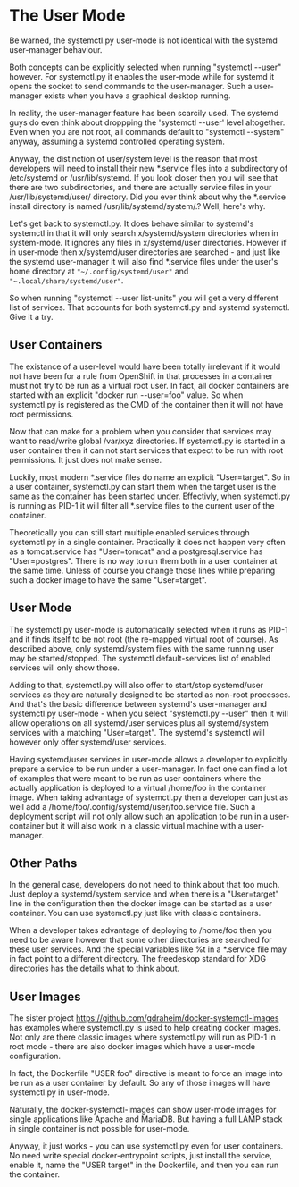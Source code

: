 # The User Mode

Be warned, the systemctl.py user-mode is not identical with the systemd user-manager behaviour.

Both concepts can be explicitly selected when running "systemctl --user" however.
For systemctl.py it enables the user-mode while for systemd it opens the socket
to send commands to the user-manager. Such a user-manager exists when you have
a graphical desktop running.

In reality, the user-manager feature has been scarcily used. The systemd guys do even
think about droppping the 'systemctl --user' level altogether. Even when you are not 
root, all commands default to "systemctl --system" anyway, assuming a systemd controlled
operating system.

Anyway, the distinction of user/system level is the reason that most developers will need
to install their new *.service files into a subdirectory of /etc/systemd or /usr/lib/systemd.
If you look closer then you will see that there are two subdirectories, and there are actually 
service files in your /usr/lib/systemd/user/ directory. Did you ever think about why the
*.service install directory is named /usr/lib/systemd/system/.? Well, here's why.

Let's get back to systemctl.py. It does behave similar to systemd's systemctl in that
it will only search x/systemd/system directories when in system-mode. It ignores any
files in x/systemd/user directories. However if in user-mode then x/systemd/user
directories are searched - and just like the systemd user-manager it will also find
*.service files under the user's home directory at `"~/.config/systemd/user"`
and `"~.local/share/systemd/user"`.

So when running "systemctl --user list-units" you will get a very different list
of services. That accounts for both systemctl.py and systemd systemctl. Give it a try.

## User Containers

The existance of a user-level would have been totally irrelevant if it would not have
been for a rule from OpenShift in that processes in a container must not try to be run
as a virtual root user. In fact, all docker containers are started with an explicit
"docker run --user=foo" value. So when systemctl.py is registered as the CMD of the
container then it will not have root permissions.

Now that can make for a problem when you consider that services may want to read/write
global /var/xyz directories. If systemctl.py is started in a user container then it
can not start services that expect to be run with root permissions. It just does not
make sense.

Luckily, most modern *.service files do name an explicit "User=target". So in a user
container, systemctl.py can start them when the target user is the same as the
container has been started under. Effectivly, when systemctl.py is running as PID-1
it will filter all *.service files to the current user of the container.

Theoretically you can still start multiple enabled services through systemctl.py in
a single container. Practically it does not happen very often as a tomcat.service 
has "User=tomcat" and a postgresql.service has "User=postgres". There is no way to
run them both in a user container at the same time. Unless of course you change 
those lines while preparing such a docker image to have the same "User=target".

## User Mode

The systemctl.py user-mode is automatically selected when it runs as PID-1 and it
finds itself to be not root (the re-mapped virtual root of course). As described 
above, only systemd/system files with the same running user may be started/stopped. 
The systemctl default-services list of enabled services will only show those.

Adding to that, systemctl.py will also offer to start/stop systemd/user services
as they are naturally designed to be started as non-root processes. And that's
the basic difference between systemd's user-manager and systemctl.py user-mode -
when you select "systemctl.py --user" then it will allow operations on all 
systemd/user services plus all systemd/system services with a matching "User=target".
The systemd's systemctl will however only offer systemd/user services.

Having systemd/user services in user-mode allows a developer to explicitly
prepare a service to be run under a user-manager. In fact one can find a
lot of examples that were meant to be run as user containers where the actually
application is deployed to a virtual /home/foo in the container image. When
taking advantage of systemctl.py then a developer can just as well add a
/home/foo/.config/systemd/user/foo.service file. Such a deployment script
will not only allow such an application to be run in a user-container but
it will also work in a classic virtual machine with a user-manager.

## Other Paths

In the general case, developers do not need to think about that too much.
Just deploy a systemd/system service and when there is a "User=target" line
in the configuration then the docker image can be started as a user
container. You can use systemctl.py just like with classic containers.

When a developer takes advantage of deploying to /home/foo then you need
to be aware however that some other directories are searched for these
user services. And the special variables like %t in a *.service file may 
in fact point to a different directory. The freedeskop standard for XDG 
directories has the details what to think about.

## User Images

The sister project https://github.com/gdraheim/docker-systemctl-images
has examples where systemctl.py is used to help creating docker images.
Not only are there classic images where systemctl.py will run as PID-1
in root mode - there are also docker images which have a user-mode
configuration.

In fact, the Dockerfile "USER foo" directive is meant to force an image
into be run as a user container by default. So any of those images will
have systemctl.py in user-mode.

Naturally, the docker-systemctl-images can show user-mode images for
single applications like Apache and MariaDB. But having a full LAMP
stack in single container is not possible for user-mode.

Anyway, it just works - you can use systemctl.py even for user 
containers. No need write special docker-entrypoint scripts, just 
install the service, enable it, name the "USER target" in the 
Dockerfile, and then you can run the container.
